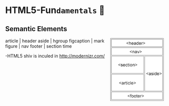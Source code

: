 # HTML5-Fun`damentals` :whale2:

Semantic Elements 				
----
<img align="right" height="200" src="/images/img_sem_elements.gif">
article | header            
aside | hgroup             
figcaption | mark                 
figure | nav             
footer | section          
time                				

-HTML5 shiv is inculed in http://modernizr.com/